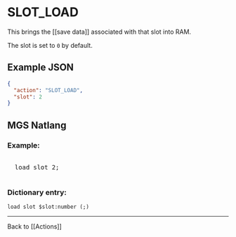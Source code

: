 # SLOT_LOAD

This brings the [[save data]] associated with that slot into RAM.

The slot is set to `0` by default.

## Example JSON

```json
{
  "action": "SLOT_LOAD",
  "slot": 2
}
```

## MGS Natlang

### Example:

<pre class="HyperMD-codeblock mgs">

  <span class="verb">load</span> <span class="sigil">slot</span> <span class="number">2</span><span class="terminator">;</span>

</pre>

### Dictionary entry:

```
load slot $slot:number (;)
```

---

Back to [[Actions]]
